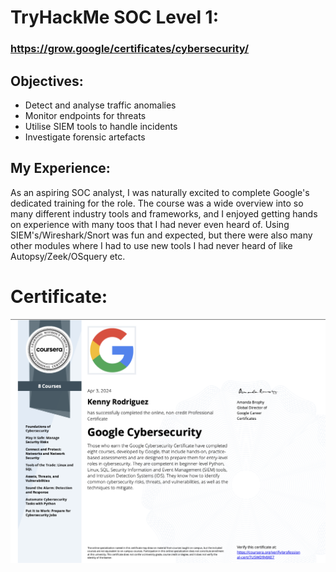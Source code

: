 # TryHackMe SOC Level 1:     

### https://grow.google/certificates/cybersecurity/

## Objectives: 
- Detect and analyse traffic anomalies
- Monitor endpoints for threats
- Utilise SIEM tools to handle incidents
- Investigate forensic artefacts

## My Experience:

As an aspiring SOC analyst, I was naturally excited to complete Google's dedicated training for the role. The course was a wide overview into so many different industry tools and frameworks, and I enjoyed getting hands on experience with many toos that I had never even heard of. Using SIEM's/Wireshark/Snort was fun and expected, but there were also many other modules where I had to use new tools I had never heard of like Autopsy/Zeek/OSquery etc.





# Certificate:
![THM](https://github.com/Ken-Rod/SOC-Training/blob/main/Google%20Cybersecurity%20Certificate.jpg)
